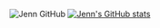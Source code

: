 ![Jenn GitHub](https://user-images.githubusercontent.com/48455658/173975844-025b5376-a6c8-42ce-9a8b-c79a9e744f83.png)
[![Jenn's GitHub stats](https://github-readme-stats.vercel.app/api?username=jenniferhalloran)](https://github.com/jenniferhalloran/github-readme-stats)
